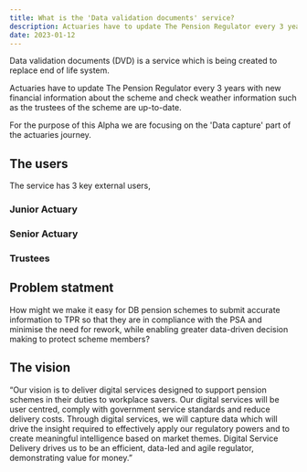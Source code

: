 ```yaml
---
title: What is the 'Data validation documents' service?
description: Actuaries have to update The Pension Regulator every 3 years with new financial information about the scheme and check weather information such as the trustees of the scheme are up-to-date has developed over time.
date: 2023-01-12
---
```


Data validation documents (DVD) is a service which is being created to replace end of life system.

Actuaries have to update The Pension Regulator every 3 years with new financial information about the scheme and check weather information such as the trustees of the scheme are up-to-date.

For the purpose of this Alpha we are focusing on the 'Data capture' part of the actuaries journey.


## The users


The service has 3 key external users,

### Junior Actuary

### Senior Actuary

### Trustees

## Problem statment


How might we make it easy for DB pension schemes to submit accurate information to TPR so that they are in compliance with the PSA and minimise the need for rework, while enabling greater data-driven decision making to protect scheme members?


## The vision

“Our vision is to deliver digital services designed to support pension schemes in their duties to workplace savers. Our digital services will be user centred, comply with government service standards and reduce delivery costs. Through digital services, we will capture data which will drive the insight required to effectively apply our regulatory powers and to create meaningful intelligence based on market themes. Digital Service Delivery drives us to be an efficient, data-led and agile regulator, demonstrating value for money.”
